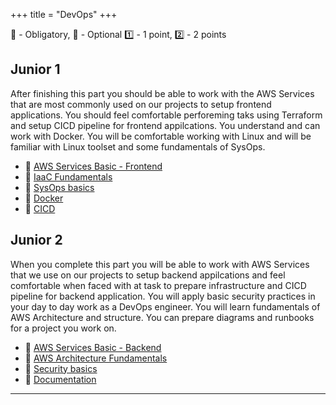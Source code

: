 +++
title = "DevOps"
+++

📗 - Obligatory, 📙 - Optional
1️⃣ - 1 point, 2️⃣ - 2 points
## Junior 1

After finishing this part you should be able to work with the AWS Services that are most commonly used on our projects to setup frontend applications. You should feel comfortable perforeming taks using Terraform and setup CICD pipeline for frontend appilcations. You understand and can work with Docker. You will be comfortable working with Linux and will be familiar with Linux toolset and some fundamentals of SysOps.
- 📗 [AWS Services Basic - Frontend](/devops/junior_i/aws_services_basic_frontend/)
- 📗 [IaaC Fundamentals](/devops/junior_i/iacc_fundamentals/)
- 📗 [SysOps basics](/devops/junior_i/sysops_basics/)
- 📗 [Docker](/devops/junior_i/docker/)
- 📗 [CICD](/devops/junior_i/cicd/)

## Junior 2

When you complete this part you will be able to work with AWS Services that we use on our projects to setup backend appilcations and feel comfortable when faced with at task to prepare infrastructure and CICD pipeline for backend application. You will apply basic security practices in your day to day work as a DevOps engineer. You will learn fundamentals of AWS Architecture and structure. You can prepare diagrams and runbooks for a project you work on.

- 📗 [AWS Services Basic - Backend](/devops/junior_ii/aws_services_basic_backend/)
- 📗 [AWS Architecture Fundamentals](/devops/junior_ii/aws_architecture_fundamentals/)
- 📗 [Security basics](/devops/junior_ii/security_basics/)
- 📗 [Documentation](/devops/junior_ii/documentation/)

---
